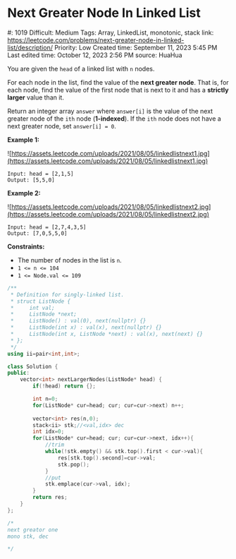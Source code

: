 # Next Greater Node In Linked List

#: 1019
Difficult: Medium
Tags: Array, LinkedList, monotonic, stack
link: https://leetcode.com/problems/next-greater-node-in-linked-list/description/
Priority: Low
Created time: September 11, 2023 5:45 PM
Last edited time: October 12, 2023 2:56 PM
source: HuaHua

You are given the `head` of a linked list with `n` nodes.

For each node in the list, find the value of the **next greater node**. That is, for each node, find the value of the first node that is next to it and has a **strictly larger** value than it.

Return an integer array `answer` where `answer[i]` is the value of the next greater node of the `ith` node (**1-indexed**). If the `ith` node does not have a next greater node, set `answer[i] = 0`.

**Example 1:**

![https://assets.leetcode.com/uploads/2021/08/05/linkedlistnext1.jpg](https://assets.leetcode.com/uploads/2021/08/05/linkedlistnext1.jpg)

```
Input: head = [2,1,5]
Output: [5,5,0]

```

**Example 2:**

![https://assets.leetcode.com/uploads/2021/08/05/linkedlistnext2.jpg](https://assets.leetcode.com/uploads/2021/08/05/linkedlistnext2.jpg)

```
Input: head = [2,7,4,3,5]
Output: [7,0,5,5,0]

```

**Constraints:**

- The number of nodes in the list is `n`.
- `1 <= n <= 104`
- `1 <= Node.val <= 109`

```cpp
/**
 * Definition for singly-linked list.
 * struct ListNode {
 *     int val;
 *     ListNode *next;
 *     ListNode() : val(0), next(nullptr) {}
 *     ListNode(int x) : val(x), next(nullptr) {}
 *     ListNode(int x, ListNode *next) : val(x), next(next) {}
 * };
 */
using ii=pair<int,int>;

class Solution {
public:
    vector<int> nextLargerNodes(ListNode* head) {
        if(!head) return {};

        int n=0;
        for(ListNode* cur=head; cur; cur=cur->next) n++;
        
        vector<int> res(n,0);
        stack<ii> stk;//<val,idx> dec
        int idx=0;
        for(ListNode* cur=head; cur; cur=cur->next, idx++){
            //trim
            while(!stk.empty() && stk.top().first < cur->val){
                res[stk.top().second]=cur->val;
                stk.pop();
            }
            //put
            stk.emplace(cur->val, idx);
        }
        return res;
    }
};

/*
next greator one
mono stk, dec

*/
```